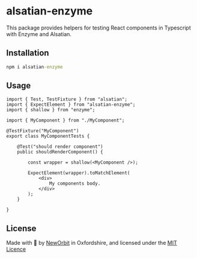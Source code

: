 # alsatian-enzyme

This package provides helpers for testing React components in Typescript with Enzyme and Alsatian.

## Installation

```cmd
npm i alsatian-enzyme
```

## Usage

```tsx
import { Test, TestFixture } from "alsatian";
import { ExpectElement } from "alsatian-enzyme";
import { shallow } from "enzyme";

import { MyComponent } from "./MyComponent";

@TestFixture("MyComponent")
export class MyComponentTests {

    @Test("should render component")
    public shouldRenderComponent() {

        const wrapper = shallow(<MyComponent />);

        ExpectElement(wrapper).toMatchElement(
            <div>
                My components body.
            </div>
        );
    }

}
```

## License

Made with :sparkling_heart: by [NewOrbit](https://www.neworbit.co.uk/) in Oxfordshire, and licensed under the [MIT Licence](LICENSE)
